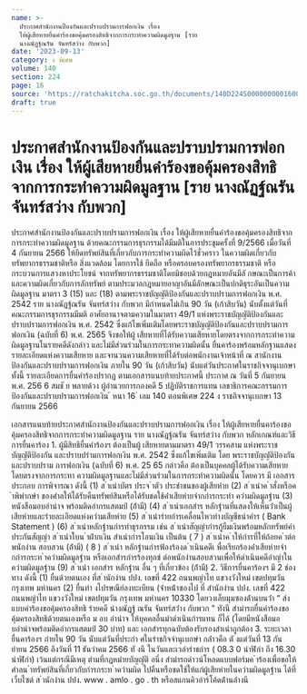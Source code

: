 ```yaml
---
name: >-
  ประกาศสำนักงานป้องกันและปราบปรามการฟอกเงิน เรื่อง
  ให้ผู้เสียหายยื่นคำร้องขอคุ้มครองสิทธิจากการกระทำความผิดมูลฐาน [ราย
  นางณัฏฐ์ณรัน จันทร์สว่าง กับพวก]
date: '2023-09-13'
category: ง พิเศษ
volume: 140
section: 224
page: 16
source: 'https://ratchakitcha.soc.go.th/documents/140D224S0000000001600.pdf'
draft: true
---
```


# ประกาศสำนักงานป้องกันและปราบปรามการฟอกเงิน เรื่อง ให้ผู้เสียหายยื่นคำร้องขอคุ้มครองสิทธิจากการกระทำความผิดมูลฐาน [ราย นางณัฏฐ์ณรัน จันทร์สว่าง กับพวก]

ประกาศสำนักงานป้องกันและปราบปรามการฟอกเงิน เรื่อง ให้ผู้เสียหายยื่นคำร้องขอคุ้มครองสิทธิจากการกระทำความผิดมูลฐาน ด้วยคณะกรรมการธุรกรรมได้มีมติในการประชุมครั้งที่ 9/2566 เมื่อวันที่ 4 กันยายน 2566 ให้ยึดทรัพย์สินที่เกี่ยวกับการกระทำความผิดไว้ชั่วคราว ในความผิดเกี่ยวกับทรัพยากรธรรมชาติหรือ สิ่งแวดล้อม โดยการใช้ ยึดถือ หรือครอบครองทรัพยากรธรรมชาติ หรือกระบวนการแสวงหาประโยชน์ จากทรัพยากรธรรมชาติโดยมิชอบด้วยกฎหมายอันมีลั กษณะเป็นการค้า และความผิดเกี่ยวกับการลักทรัพย์ ตามประมวลกฎหมายอาญาอันมีลักษณะเป็นปกติธุระอันเป็นความผิดมูลฐาน มาตรา 3 (15) และ (18) ตามพระราชบัญญัติป้องกันและปราบปรามการฟอกเงิน พ.ศ. 2542 ราย นางณัฏฐ์ณรัน จันทร์สว่าง กับพวก มีกำหนดไม่เกิน 90 วัน (เก้าสิบวัน) นับตั้งแต่วันที่คณะกรรมการธุรกรรมมีมติ อาศัยอานาจตามความในมาตรา 49/1 แห่งพระราชบัญญัติป้องกันและปราบปรามการฟอกเงิน พ.ศ. 2542 ซึ่งแก้ไขเพิ่มเติมโดยพระราชบัญญัติป้องกันและปราบปรามการฟอกเงิน (ฉบับที่ 6) พ.ศ. 2565 จึงขอให้ผู้ เสียหายที่ได้รับความเสียหายโดยตรงจากการกระทำความผิดมูลฐานในรายคดีดังกล่าว และไม่มีส่วนร่วมในการกระทาความผิดนั้น ยื่นคาร้องพร้อมหลักฐานแสดงรายละเอียดแห่งความเสียหาย และจานวนความเสียหายที่ได้รับต่อพนักงานเจ้าหน้าที่ ณ สานักงานป้องกันและปราบปรามการฟอกเงิน ภายใน 90 วัน (เก้าสิบวัน) นับแต่วันประกาศในราชกิจจานุเบกษา ทั้งนี้ รายละเอียดการยื่นคำร้องปรากฏ ตามเอกสารแนบท้ายประกาศนี้ ประกาศ ณ วันที่ 5 กันยายน พ.ศ. 256 6 สมชั ย พลายด้วง ผู้อำนวยการกองคดี 5 ปฏิบัติราชการแทน เลขาธิการคณะกรรมการป้องกันและปราบปรามการฟอกเงิน ้ หนา 16 ่ เลม 140 ตอนพิเศษ 224 ง ราชกิจจานุเบกษา 13 กันยายน 2566

เอกสารแนบท้ายประกาศสำนักงานป้องกันและปราบปรามการฟอกเงิน เรื่อง ให้ผู้เสียหายยื่นคาร้องขอคุ้มครองสิทธิจากการกระทำความผิดมูลฐาน ราย นางณัฏฐ์ณรัน จันทร์สว่าง กับพวก หลักเกณฑ์และวิธีการยื่นคาร้อง 1. ผู้มีสิทธิยื่นคำร้องฯ ต้องเป็นผู้ เสียหายตามมาตรา 49/1 วรรคสาม แห่งพระราชบัญญัติป้องกัน และปราบปรำมการฟอกเงิน พ.ศ. 2542 ซึ่งแก้ไขเพิ่มเติม โดย พระราชบัญญัติป้องกันและปราบปราม การฟอกเงิน (ฉบับที่ 6) พ.ศ. 25 65 กล่าวคือ ต้องเป็นบุคคลผู้ได้รับความเสียหายโดยตรงจากการกระทา ความผิดมูลฐานและไม่มีส่วนร่วมในการกระทำความผิดนั้น โดยควร มี เอกสารประกอบ การพิจารณา ดังนี้ (1) ส ําเนําบัตร ประจ ําตัว ประชําชนของผู้เสียหําย (2) ส ําเนําค ําสั่งหรือค ําพิพํากษํา ของศําลให้ได้รับคืนทรัพย์สินหรือได้รับชดใช้ค่ําเสียหํายจํากกํารกระทํา ควํามผิดมูลฐําน (3) หนังสือมอบอํานําจ พร้อมติดอํากรแสตมป์ (ถ้ํามี) (4) ส ําเนําเอกสําร หลักฐํานที่แสดงให้เห็นว่ําเป็นผู้เสียหํายและรํายละเอียดแห่งควํามเสียหําย (5) ส ําเนํารํายกํารเคลื่อนไหวทํางบัญชีธนําคําร ( Bank Statement ) (6) ส ําเนําหลักฐํานกํารทําธุรกรรม เช่น ส ําเนําสัญญํากํารกู้ยืมเงินพร้อมหลักทรัพย์คําประกันสัญญํา ส ําเนําใบน ําฝํากเงิน สําเนํากํารโอนเงิน เป็นต้น ( 7 ) ส ําเนําค ําให้กํารที่ให้ถ้อยค ําต่อ พนักงําน สอบสวน (ถ้ํามี) ( 8 ) ส ําเนํา หลักฐํานกํารฟ้องร้องด ําเนินคดีเ พื่อเรียกร้องค่ําเสียหํายจํากกํารกระท ําควํามผิดมูลฐําน หรือเอกสํารกํารร้องทุกข์ ต่อพนักงํานสอบสวนเพื่อให้ดําเนินคดีอําญําในควํามผิดมูลฐําน (9) ส ําเนํา เอกสําร หลักฐําน อื่น ๆ ที่เกี่ยวข้อง (ถ้ํามี) 2. วิธีการยื่นคาร้องฯ มี 2 ช่องทาง ดังนี้ (1) ยื่นด้วยตนเอง ที่ส ํานักงําน ปปง. เลขที่ 422 ถนนพญําไท แขวงวังใหม่ เขตปทุมวัน กรุงเทพ มหํานคร (2) ยื่นทํา งไปรษณีย์ลงทะเบียน (จ่ําหน้ําซองไป ที่ สํานักงําน ปปง. เลขที่ 422 ถนนพญําไท แขวงวังใหม่ เขตปทุมวัน กรุงเทพ มหํานคร 10330 โดยวงเล็บมุมซองด้ํานบนว่ํา “ ส่งแบบคําร้องขอคุ้มครองสิทธิ รํายคดี นํางณัฏฐ์ ณรัน จันทร์สว่ําง กับพวก ” ทังนี สํามํารถยื่นคําร้องขอคุ้มครองสิทธิด้วยตนเองหรือ ม อบ อํานําจ ให้บุคคลอื่นมําดําเนินกํารแทน ก็ได้ (โดยมีหนังสือมอบอํานําจพร้อมติดอํากรแสตมป์ 30 บําท) และ เอกสํารทุกฉบับต้องรับรองสําเนําถูกต้อง 3. ระยะเวลายื่นคาร้องฯ ภํายใน 90 วัน นับแต่วันที่ประกํา ศในรําชกิจจํานุเบกษํา กล่ําวคือ ตั งแต่วันที่ 13 กันยํายน 2566 ถึงวันที่ 11 ธันวําคม 2566 ทั งนี ในวันและเวลํารําชกําร ( 08.3 0 นําฬิกํา ถึง 16.30 นําฬิกํา) เว้นแต่กรณีมีเหตุ ตํามที่กฎหมํายบัญญัติ อนึ่ง สํามํารถดําวน์โหลดแบบฟอร์มค ําร้องเพื่อขอให้ศําลน ําทรัพย์สินที่เกี่ยวกับกํารกระท ําควํามผิด ไปคืนหรือชดใช้ให้แก่ผู้เสียหํายในควํามผิดมูลฐําน ได้ที่เว็บไซต์ ส ํานักงําน ปปง. www . amlo . go . th หรือสแกนคิวอําร์โค้ดด้ํานล่ํางนี

